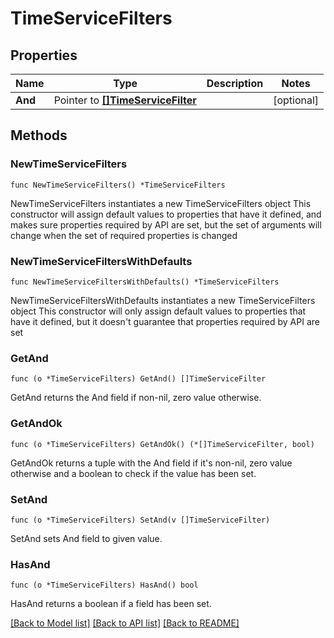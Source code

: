 # TimeServiceFilters

## Properties

Name | Type | Description | Notes
------------ | ------------- | ------------- | -------------
**And** | Pointer to [**[]TimeServiceFilter**](TimeServiceFilter.md) |  | [optional] 

## Methods

### NewTimeServiceFilters

`func NewTimeServiceFilters() *TimeServiceFilters`

NewTimeServiceFilters instantiates a new TimeServiceFilters object
This constructor will assign default values to properties that have it defined,
and makes sure properties required by API are set, but the set of arguments
will change when the set of required properties is changed

### NewTimeServiceFiltersWithDefaults

`func NewTimeServiceFiltersWithDefaults() *TimeServiceFilters`

NewTimeServiceFiltersWithDefaults instantiates a new TimeServiceFilters object
This constructor will only assign default values to properties that have it defined,
but it doesn't guarantee that properties required by API are set

### GetAnd

`func (o *TimeServiceFilters) GetAnd() []TimeServiceFilter`

GetAnd returns the And field if non-nil, zero value otherwise.

### GetAndOk

`func (o *TimeServiceFilters) GetAndOk() (*[]TimeServiceFilter, bool)`

GetAndOk returns a tuple with the And field if it's non-nil, zero value otherwise
and a boolean to check if the value has been set.

### SetAnd

`func (o *TimeServiceFilters) SetAnd(v []TimeServiceFilter)`

SetAnd sets And field to given value.

### HasAnd

`func (o *TimeServiceFilters) HasAnd() bool`

HasAnd returns a boolean if a field has been set.


[[Back to Model list]](../README.md#documentation-for-models) [[Back to API list]](../README.md#documentation-for-api-endpoints) [[Back to README]](../README.md)



